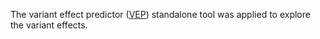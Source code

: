 The variant effect predictor ([VEP](http://useast.ensembl.org/info/docs/tools/vep/index.html?redirect=no)) standalone tool was applied to explore the variant effects.

